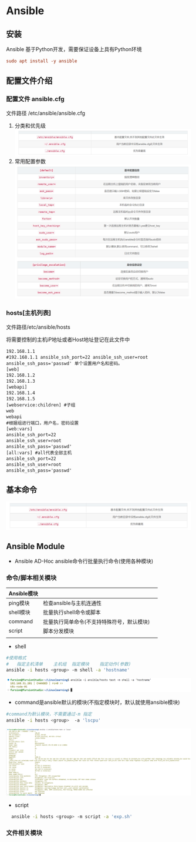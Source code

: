 # Ansible

## 安装

Ansible 基于Python开发，需要保证设备上具有Python环境
```conf
sudo apt install -y ansible
```
## 配置文件介绍
### 配置文件 ansible.cfg
文件路径 /etc/ansible/ansible.cfg
1. 分类和优先级
    ![image-20221202143754906](..\src\image-20221202143754906.png)
2. 常用配置参数
    ![image-20221202143932283](..\src\image-20221202143932283.png)

### hosts[主机列表]
文件路径/etc/ansible/hosts

将需要控制的主机iP地址或者Host地址登记在此文件中

```
192.168.1.1
#192.168.1.1 ansible_ssh_port=22 ansible_ssh_user=root ansible_ssh_pass='passwd' 单个设置用户名和密码。
[web]
192.168.1.2
192.168.1.3
[webapi]
192.168.1.4
192.168.1.5
[webservice:children] #子组
web
webapi
#根据组进行端口，用户名，密码设置
[web:vars]
ansible_ssh_port=22
ansible_ssh_user=root
ansible_ssh_pass='passwd'
[all:vars] #all代表全部主机
ansible_ssh_port=22
ansible_ssh_user=root
ansible_ssh_pass='passwd'
```



## 基本命令

![image-20221202144056836](../src/image-20221202143754906.png)

## Ansible Module

- Ansible AD-Hoc ansible命令行批量执行命令(使用各种模块)

### 命令/脚本相关模块

| Ansible模块 |                                            |      |
| :---------- | ------------------------------------------ | :--- |
| ping模块    | 检查ansible与主机连通性                    |      |
| shell模块   | 批量执行shell命令或脚本                    |      |
| command     | 批量执行简单命令(不支持特殊符号，默认模块) |      |
| script      | 脚本分发模块                               |      |
|             |                                            |      |

- shell
```bash
#使用格式
#   指定主机清单    主机组  指定模块    指定动作(参数)
ansible -i hosts <group> -m shell -a 'hostname'
```
![image-20221202200929209](..\src\image-20221202200929209.png)

- command是ansible默认的模块(不指定模块时，默认就使用ansible模块)

```bash
#command为默认模块，不需要通过-m 指定
ansible -i hosts <group>  -a 'lscpu' 
```

  ![image-20221202200759723](..\src\image-20221202200759723.png)

- script

```bash
  ansible -i hosts <group> -m script -a 'exp.sh'
```


### 文件相关模块

